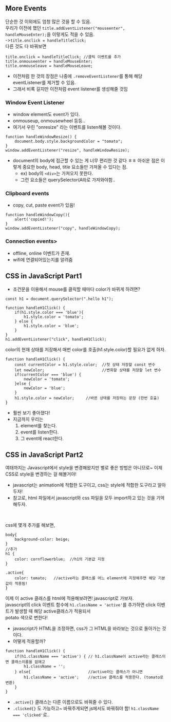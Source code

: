 <h2>More Events</h2>

단순한 것 이외에도 엄청 많은 것을 할 수 있음. <br>
우리가 이전에 했던 `title.addEventListener("mouseenter", handleMouseEnter);`을 이렇게도 적을 수 있음.<br>
->`title.onclick = handleTitleClick;`
<br>
다른 것도 다 바꿔보면
```
title.onclick = handleTitleClick; //클릭 이벤트를 추가
title.onmouseenter = handleMouseEnter;
title.onmouseleave = handleMouseLeave;
```
- 이전처럼 한 것의 장점은 나중에 `.removeEventListener`를 통해 해당 eventListener를 제거할 수 있음.
- 그래서 비록 길지만 이전처럼 event listener를 생성해줄 것임


<h3>Window Event Listener</h3>

- window element도 event가 있다.
- onmouseup, onmousewheel 등등..
- 여기서 우린 "onresize" 라는 이벤트를 listen해볼 것이다.
```
function handleWindowResize() {
    document.body.style.backgroundColor = "tomato";
}
window.addEventListener("resize", handleWindowResize);
```
- document의 body에 접근할 수 있는 게 너무 편리한 것 같다 ㅎㅎ 아쉬운 점은 이렇게 중요한 body, head, title 요소들만 가져올 수 있다는 점.
  - ex) body의 `<div>`는 가져오지 못한다.
  - 그런 요소들은 querySelector(All)로 가져와야함..

<h3>Clipboard events</h3>

- copy, cut, paste event가 있음!
```
function handleWindowCopy(){
    alert('copied!');
}
window.addEventListener("copy", handleWindowCopy);
```

<h3>Connection events></h3>

- offline, online 이벤트가 존재.
- wifi에 연결되어있는지를 알려줌


<h2>CSS in JavaScript Part1</h2>

- 조건문을 이용해서 mouse를 클릭할 때마다 color가 바뀌게 하려면?
```
const h1 = document.querySelector(".hello h1");

function handleH1Click() {
    if(h1.style.color === 'blue'){
        h1.style.color = 'tomato';
    } else {
        h1.style.color = 'blue';
    }
}
h1.addEventListener("click", handleH1Click);
```
color의 현재 상태를 저장해서 매번 color를 호출(h1.style.color)할 필요가 없게 하자.
```
function handleH1Click() {
    const currentColor = h1.style.color;  //첫 상태 저장할 const 변수
    let newColor;                         //변화할 상태를 저장할 let 변수
    if(currentColor === 'blue') {
        newColor = 'tomato';
    }else {
        newColor = 'blue';
    }
    h1.style.color = newColor;     //바뀐 상태를 저장하는 문장 (한번 호출)
}
```
- 훨씬 보기 좋아졌다!
- 지금까지 우리는
  1. element를 찾는다.
  2. event를 listen한다.
  3. 그 event에 react한다.


<h2>CSS in JavaScript Part2</h2>
여태까지는 Javascript에서 style을 변경해왔지만 별로 좋은 방법은 아니므로~ 이제 CSS로 style을 변경하는 걸 해볼거야!

- javascript는 animation에 적합한 도구이고, css는 style에 적합한 도구라고 알아두자!
- 참고로, html 파일에서 javascript와 css 파일을 모두 import하고 있는 것을 기억해두자. 
<br>

css에 몇개 추가를 해보면,
```
body{
    background-color: beige;
}
//추가
h1 {
    color: cornflowerblue;  //h1의 기본값 지정
}

.active{
    color: tomato;   //active라는 클래스를 어느 element에 지정해주면 해당 기본값이 적용됨!
}
```

이제 이 active 클래스를 html에 적용해보려면! javascript로 가보자.<br>
javascript의 click 이벤트 함수에 `h1.className = 'active'`를 추가하면 click 이벤트가 발생할 때 해당 active클래스가 적용되서<br>
potato 색으로 변한다!

- javascript가 HTML을 조정하면, css가 그 HTML을 바라보는 것으로 돌아가는 것이다. 
- 어떻게 적용할까?
```
function handleH1Click() { 
    if(h1.className === 'active') { // h1.className이 active라는 클래스이면 클래스이름을 없애고
        h1.className = '';
    } else{                         //active라는 클래스가 아니면
        h1.className = 'active';    //active 클래스를 적용한다. (tomato로 변환)
    }
}
```
- `.active{}` 클래스는 다른 이름으로도 바꿔줄 수 있다.
- `.clicked{}` 도 가능하고~ 바꿔주게되면 js에서도 바꿔줘야 함! `h1.className === 'clicked'`로..

